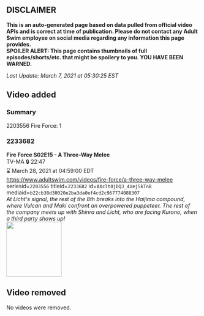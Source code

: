 ## DISCLAIMER
**This is an auto-generated page based on data pulled from official video APIs and is correct at time of publication. Please do not contact any Adult Swim employee on social media regarding any information this page provides.**  
**SPOILER ALERT: This page contains thumbnails of full episodes/shorts/etc. that might be spoilery to you. YOU HAVE BEEN WARNED.**  

_Last Update: March 7, 2021 at 05:30:25 EST_
## Video added
### Summary
2203556 Fire Force: 1  
### 2233682
**Fire Force S02E15 - A Three-Way Melee**  
TV-MA 🔒 22:47  
⌛ March 28, 2021 at 04:59:00 EDT  
https://www.adultswim.com/videos/fire-force/a-three-way-melee  
seriesid=`2203556` titleid=`2233682` id=`AXclt0jDQJ_4Uej5kTnB` mediaid=`b22cb38d30020e2ba3da0ef4cd2c967774088307`  
_At Licht's signal, the rest of the 8th breaks into the Haijima compound, where Vulcan and Maki confront an overpowered puppeteer. The rest of the company meets up with Shinra and Licht, who are facing Kurono, when a third party shows up!_  
<a href="https://media.cdn.adultswim.com/uploads/20210121/thumbnails/2_211211111419-FireForce2_039_ThreeWayMelee.jpg"><img src="https://media.cdn.adultswim.com/uploads/20210121/thumbnails/2_211211111419-FireForce2_039_ThreeWayMelee.jpg" height="144px" /></a>
## Video removed
No videos were removed.  
